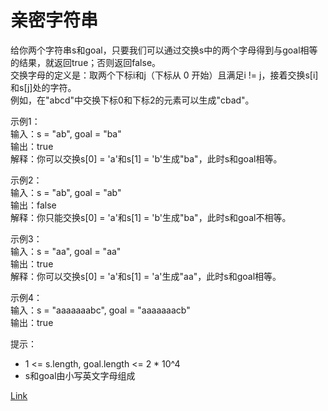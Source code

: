 <h1>亲密字符串</h1>

给你两个字符串s和goal，只要我们可以通过交换s中的两个字母得到与goal相等的结果，就返回true；否则返回false。</br>
交换字母的定义是：取两个下标i和j（下标从 0 开始）且满足i != j，接着交换s[i]和s[j]处的字符。</br>
例如，在"abcd"中交换下标0和下标2的元素可以生成"cbad"。</br>

示例1：</br>
输入：s = "ab", goal = "ba"</br>
输出：true</br>
解释：你可以交换s[0] = 'a'和s[1] = 'b'生成"ba"，此时s和goal相等。</br>

示例2：</br>
输入：s = "ab", goal = "ab"</br>
输出：false</br>
解释：你只能交换s[0] = 'a'和s[1] = 'b'生成"ba"，此时s和goal不相等。</br>

示例3：</br>
输入：s = "aa", goal = "aa"</br>
输出：true</br>
解释：你可以交换s[0] = 'a'和s[1] = 'a'生成"aa"，此时s和goal相等。</br>

示例4：</br>
输入：s = "aaaaaaabc", goal = "aaaaaaacb"</br>
输出：true</br>

提示：
- 1 <= s.length, goal.length <= 2 * 10^4
- s和goal由小写英文字母组成

[Link](https://leetcode-cn.com/problems/buddy-strings/)